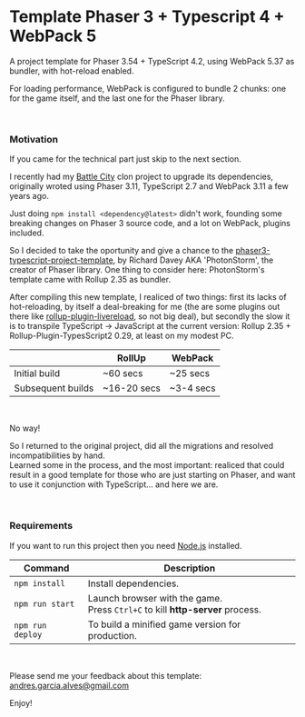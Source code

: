 # Template Phaser 3 + Typescript 4 + WebPack 5

A project template for Phaser 3.54 + TypeScript 4.2, using WebPack 5.37 as bundler, with hot-reload enabled.  

For loading performance, WebPack is configured to bundle 2 chunks: one for the game itself, and the last one for the Phaser library.

&nbsp;

### Motivation

If you came for the technical part just skip to the next section.  

I recently had my [Battle City](https://github.com/andres-garcia-alves/mini-battle-city) clon project to upgrade its dependencies, originally wroted using Phaser 3.11, TypeScript 2.7 and WebPack 3.11 a few years ago.  

Just doing `npm install <dependency@latest>` didn't work, founding some breaking changes on Phaser 3 source code, and a lot on WebPack, plugins included.  

So I decided to take the oportunity and give a chance to the [phaser3-typescript-project-template](https://github.com/photonstorm/phaser3-typescript-project-template), by Richard Davey AKA 'PhotonStorm', the creator of Phaser library. One thing to consider here: PhotonStorm's template came with Rollup 2.35 as bundler.  

After compiling this new template, I realiced of two things: first its lacks of hot-reloading, by itself a deal-breaking for me (the are some plugins out there like [rollup-plugin-livereload](https://www.npmjs.com/package/rollup-plugin-livereload), so not big deal), but secondly the slow it is to transpile TypeScript -> JavaScript at the current version: Rollup 2.35 + Rollup-Plugin-TypesScript2 0.29, at least on my modest PC.

|                    | RollUp             | WebPack            |
|--------------------|--------------------|--------------------|
| Initial build      | ~60 secs           | ~25 secs           |
| Subsequent builds  | ~16-20 secs        | ~3-4 secs          |

&nbsp;

No way!  

So I returned to the original project, did all the migrations and resolved incompatibilities by hand.  
Learned some in the process, and the most important: realiced that could result in a good template for those who are just starting on Phaser, and want to use it conjunction with TypeScript... and here we are.

&nbsp;

### Requirements

If you want to run this project then you need [Node.js](https://nodejs.org) installed.

| Command          | Description           |
|------------------|-----------------------|
| `npm install`    | Install dependencies. |
| `npm run start`  | Launch browser with the game. <br> Press `Ctrl+C` to kill **http-server** process. |
| `npm run deploy` | To build a minified game version for production. |

&nbsp;

Please send me your feedback about this template: andres.garcia.alves@gmail.com

Enjoy!
